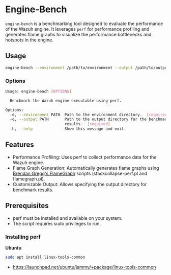 # Engine-Bench

`engine-bench` is a benchmarking tool designed to evaluate the performance of the Wazuh engine. It leverages `perf` for performance profiling and generates flame graphs to visualize the performance bottlenecks and hotspots in the engine.

## Usage
```bash
engine-bench --environment /path/to/environment --output /path/to/output
```
### Options

```bash
Usage: engine-bench [OPTIONS]

  Benchmark the Wazuh engine executable using perf.

Options:
  -e, --environment PATH  Path to the environment directory.  [required]
  -o, --output PATH       Path to the output directory for the benchmark
                          results.  [required]
  -h, --help              Show this message and exit.
```

## Features
- Performance Profiling: Uses perf to collect performance data for the Wazuh engine.
- Flame Graph Generation: Automatically generates flame graphs using [Brendan Gregg's FlameGraph](https://github.com/brendangregg/FlameGraph) scripts (stackcollapse-perf.pl and flamegraph.pl).
- Customizable Output: Allows specifying the output directory for benchmark results.

## Prerequisites
- perf must be installed and available on your system.
- The script requires sudo privileges to run.

### Installing perf
**Ubuntu**
```bash
sudo apt install linux-tools-common
```
- https://launchpad.net/ubuntu/jammy/+package/linux-tools-common

